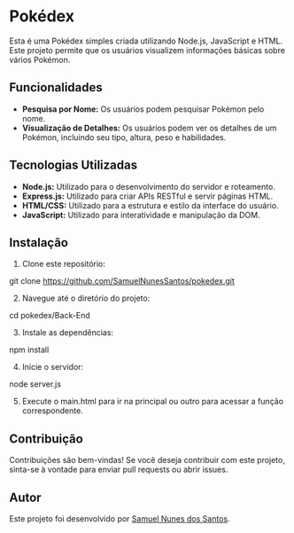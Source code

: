 # Pokédex

Esta é uma Pokédex simples criada utilizando Node.js, JavaScript e HTML. Este projeto permite que os usuários visualizem informações básicas sobre vários Pokémon.

## Funcionalidades

- **Pesquisa por Nome:** Os usuários podem pesquisar Pokémon pelo nome.
- **Visualização de Detalhes:** Os usuários podem ver os detalhes de um Pokémon, incluindo seu tipo, altura, peso e habilidades.

## Tecnologias Utilizadas

- **Node.js:** Utilizado para o desenvolvimento do servidor e roteamento.
- **Express.js:** Utilizado para criar APIs RESTful e servir páginas HTML.
- **HTML/CSS:** Utilizado para a estrutura e estilo da interface do usuário.
- **JavaScript:** Utilizado para interatividade e manipulação da DOM.

## Instalação

1. Clone este repositório:

git clone https://github.com/SamuelNunesSantos/pokedex.git

2. Navegue até o diretório do projeto:

cd pokedex/Back-End


3. Instale as dependências:

npm install


4. Inicie o servidor:

node server.js


5. Execute o main.html para ir na principal ou outro para acessar a função correspondente.

## Contribuição

Contribuições são bem-vindas! Se você deseja contribuir com este projeto, sinta-se à vontade para enviar pull requests ou abrir issues.

## Autor

Este projeto foi desenvolvido por [Samuel Nunes dos Santos](https://github.com/SamuelNunesSantos).
